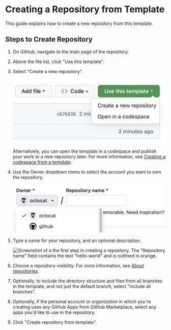 # Creating a Repository from Template

This guide explains how to create a new repository from this template.

## Steps to Create Repository

1. On GitHub, navigate to the main page of the repository.

2. Above the file list, click "Use this template".

3. Select "Create a new repository".

   ![Screenshot of the "Use this template" button and the dropdown menu expanded to show the "Open in a codespace" option.](resources/use-this-template-button.webp)

   Alternatively, you can open the template in a codespace and publish your work to a new repository later. For more information, see [Creating a codespace from a template](https://docs.github.com/en/codespaces/developing-in-codespaces/creating-a-codespace-from-a-template).

4. Use the Owner dropdown menu to select the account you want to own the repository.

   ![Screenshot of the owner menu for a new GitHub repository. The menu shows two options, octocat and github.](resources/create-repository-owner.webp)

5. Type a name for your repository, and an optional description.

   ![Screenshot of a the first step in creating a repository. The "Repository name" field contains the text "hello-world" and is outlined in orange.](resources/create-repo-from-template.webp)

6. Choose a repository visibility. For more information, see [About repositories](https://docs.github.com/en/repositories/creating-and-managing-repositories/about-repositories).

7. Optionally, to include the directory structure and files from all branches in the template, and not just the default branch, select "Include all branches".

8. Optionally, if the personal account or organization in which you're creating uses any GitHub Apps from GitHub Marketplace, select any apps you'd like to use in the repository.

9. Click "Create repository from template". 